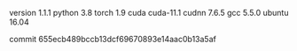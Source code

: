version 1.1.1
python 3.8
torch 1.9
cuda cuda-11.1
cudnn 7.6.5
gcc 5.5.0
ubuntu 16.04

commit 655ecb489bccb13dcf69670893e14aac0b13a5af